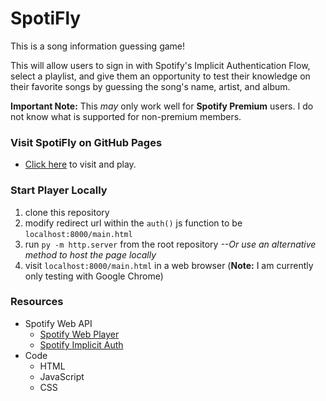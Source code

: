 # SpotiFly
This is a song information guessing game!

This will allow users to sign in with Spotify's Implicit Authentication Flow, select a playlist, and give them an opportunity to test their knowledge on their favorite songs by guessing the song's name, artist, and album.

**Important Note:** This *may* only work well for **Spotify Premium** users. I do not know what is supported for non-premium members.

### Visit SpotiFly on GitHub Pages
- [Click here](https://benjaminhunt.github.io/benjaminhunt.github.io-SpotiFly/main.html) to visit and play.

### Start Player Locally
1. clone this repository
2. modify redirect url within the `auth()` js function to be `localhost:8000/main.html`
3. run `py -m http.server` from the root repository *--Or use an alternative method to host the page locally*
4. visit `localhost:8000/main.html` in a web browser (**Note:** I am currently only testing with Google Chrome)

### Resources
- Spotify Web API
  - [Spotify Web Player](https://developer.spotify.com/documentation/web-playback-sdk/quick-start/#)
  - [Spotify Implicit Auth](https://developer.spotify.com/documentation/general/guides/authorization-guide/#implicit-grant-flow)
- Code
  - HTML
  - JavaScript
  - CSS

